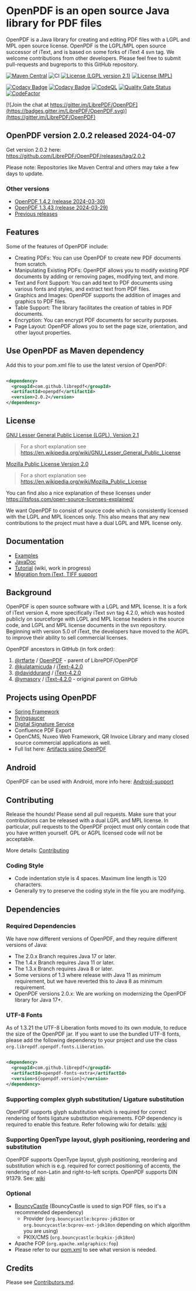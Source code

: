 # OpenPDF is an open source Java library for PDF files

OpenPDF is a Java library for creating and editing PDF files with a LGPL and MPL open source
license. OpenPDF is the LGPL/MPL open source successor of iText, and is based on some forks of iText
4 svn tag. We welcome contributions from other developers. Please feel free to submit pull-requests
and bugreports to this GitHub repository.

[![Maven Central](https://maven-badges.herokuapp.com/maven-central/com.github.librepdf/openpdf/badge.svg)](https://maven-badges.herokuapp.com/maven-central/com.github.librepdf/openpdf)
![CI](https://github.com/LibrePDF/OpenPDF/actions/workflows/maven.yml/badge.svg)
[![License (LGPL version 2.1)](https://img.shields.io/badge/license-GNU%20LGPL%20version%202.1-blue.svg?style=flat-square)](http://opensource.org/licenses/LGPL-2.1)
[![License (MPL)](https://img.shields.io/badge/license-Mozilla%20Public%20License-yellow.svg?style=flat-square)](http://opensource.org/licenses/MPL-2.0)

[![Codacy Badge](https://app.codacy.com/project/badge/Grade/791d40a437f64c77a0a802ae597a960c)](https://app.codacy.com/gh/LibrePDF/OpenPDF/dashboard?utm_source=gh&utm_medium=referral&utm_content=&utm_campaign=Badge_grade)
[![Codacy Badge](https://app.codacy.com/project/badge/Coverage/791d40a437f64c77a0a802ae597a960c)](https://app.codacy.com/gh/LibrePDF/OpenPDF/dashboard?utm_source=gh&utm_medium=referral&utm_content=&utm_campaign=Badge_coverage)
[![CodeQL](https://github.com/LibrePDF/OpenPDF/actions/workflows/codeql.yml/badge.svg)](https://github.com/LibrePDF/OpenPDF/actions/workflows/codeql.yml)
[![Quality Gate Status](https://sonarcloud.io/api/project_badges/measure?project=LibrePDF_OpenPDF&metric=alert_status)](https://sonarcloud.io/summary/new_code?id=LibrePDF_OpenPDF)
[![CodeFactor](https://www.codefactor.io/repository/github/librepdf/openpdf/badge)](https://www.codefactor.io/repository/github/librepdf/openpdf)

[![Join the chat at https://gitter.im/LibrePDF/OpenPDF](https://badges.gitter.im/LibrePDF/OpenPDF.svg)](https://gitter.im/LibrePDF/OpenPDF)

## OpenPDF version 2.0.2 released 2024-04-07

Get version 2.0.2 here: https://github.com/LibrePDF/OpenPDF/releases/tag/2.0.2

Please note: Repositories like Maven Central and others may take a few days to update.

### Other versions

- [OpenPDF 1.4.2 (release 2024-03-30)](https://github.com/LibrePDF/OpenPDF/releases/tag/1.4.2)
- [OpenPDF 1.3.43 (release 2024-03-29)](https://github.com/LibrePDF/OpenPDF/releases/tag/1.3.43)
- [Previous releases](https://github.com/LibrePDF/OpenPDF/releases)

## Features

Some of the features of OpenPDF include:

* Creating PDFs: You can use OpenPDF to create new PDF documents from scratch.
* Manipulating Existing PDFs: OpenPDF allows you to modify existing PDF documents by adding or removing pages, modifying
  text, and more.
* Text and Font Support: You can add text to PDF documents using various fonts and styles, and extract text from PDF
  files.
* Graphics and Images: OpenPDF supports the addition of images and graphics to PDF files.
* Table Support: The library facilitates the creation of tables in PDF documents.
* Encryption: You can encrypt PDF documents for security purposes.
* Page Layout: OpenPDF allows you to set the page size, orientation, and other layout properties.

## Use OpenPDF as Maven dependency

Add this to your pom.xml file to use the latest version of OpenPDF:

```xml

<dependency>
  <groupId>com.github.librepdf</groupId>
  <artifactId>openpdf</artifactId>
  <version>2.0.2</version>
</dependency>
```

## License

[GNU Lesser General Public License (LGPL), Version 2.1](https://www.gnu.org/licenses/old-licenses/lgpl-2.1)

> For a short explanation see https://en.wikipedia.org/wiki/GNU_Lesser_General_Public_License

[Mozilla Public License Version 2.0](http://www.mozilla.org/MPL/2.0/)

> For a short explanation see https://en.wikipedia.org/wiki/Mozilla_Public_License

You can find also a nice explanation of these licenses under https://itsfoss.com/open-source-licenses-explained/

We want OpenPDF to consist of source code which is consistently licensed with the LGPL and MPL
licences only. This also means that any new contributions to the project must have a dual LGPL and
MPL license only.

## Documentation

- [Examples](pdf-toolbox/src/test/java/com/lowagie/examples)
- [JavaDoc](https://javadoc.io/doc/com.github.librepdf/openpdf/latest/index.html)
- [Tutorial](https://github.com/LibrePDF/OpenPDF/wiki/Tutorial) (wiki, work in progress)
- [Migration from iText, TIFF support](https://github.com/LibrePDF/OpenPDF/wiki/Migrating-from-iText-2-and-4)

## Background

OpenPDF is open source software with a LGPL and MPL license. It is a fork of iText version 4, more
specifically iText svn tag 4.2.0, which was hosted publicly on sourceforge with LGPL and MPL license
headers in the source code, and LGPL and MPL license documents in the svn repository. Beginning with
version 5.0 of iText, the developers have moved to the AGPL to improve their ability to sell
commercial licenses.

OpenPDF ancestors in GitHub (in fork order):

1. [@rtfarte](https://github.com/rtfarte) / [OpenPDF](https://github.com/rtfarte/OpenPDF) - parent
   of LibrePDF/OpenPDF
2. [@kulatamicuda](https://github.com/kulatamicuda)
   / [iText-4.2.0](https://github.com/kulatamicuda/iText-4.2.0)
3. [@daviddurand](https://github.com/daviddurand)
   / [iText-4.2.0](https://github.com/daviddurand/iText-4.2.0)
4. [@ymasory](https://github.com/ymasory) / [iText-4.2.0](https://github.com/ymasory/iText-4.2.0) -
   original parent on GitHub

## Projects using OpenPDF

- [Spring Framework](https://github.com/spring-projects/spring-framework)
- [flyingsaucer](https://github.com/flyingsaucerproject/flyingsaucer)
- [Digital Signature Service](https://github.com/esig/dss)
- Confluence PDF Export
- OpenCMS, Nuxeo Web Framework, QR Invoice Library and many closed source commercial applications as
  well.
- Full list here: [Artifacts using OpenPDF](https://mvnrepository.com/artifact/com.github.librepdf/openpdf/usages)

## Android

OpenPDF can be used with Android, more info
here: [Android-support](https://github.com/LibrePDF/OpenPDF/wiki/Android-support)

## Contributing

Release the hounds!  Please send all pull requests. Make sure that your contributions can be
released with a dual LGPL and MPL license. In particular, pull requests to the OpenPDF project must
only contain code that you have written yourself. GPL or AGPL licensed code will not be acceptable.

More details: [Contributing](CONTRIBUTING.md)

### Coding Style

- Code indentation style is 4 spaces. Maximum line length is 120 characters.
- Generally try to preserve the coding style in the file you are modifying.

## Dependencies

### Required Dependencies

We have now different versions of OpenPDF, and they require different versions of Java:

- The 2.0.x Branch requires Java 17 or later.
- The 1.4.x Branch requires Java 11 or later.
- The 1.3.x Branch requires Java 8 or later.
- Some versions of 1.3 where release with Java 11 as minimum requirement, but we have reverted this
  to Java 8 as minimum requirement.
- OpenPDF versions 2.0.x: We are working on modernizing the OpenPDF library for Java
  17+.

### UTF-8 Fonts

As of 1.3.21 the UTF-8 Liberation fonts moved to its own module, to reduce the size of the OpenPDF
jar. If you want to use the bundled UTF-8 fonts, please add the following dependency to your project
and use the class `org.librepdf.openpdf.fonts.Liberation`.

```xml

<dependency>
  <groupId>com.github.librepdf</groupId>
  <artifactId>openpdf-fonts-extra</artifactId>
  <version>${openpdf.version}</version>
</dependency>
```

### Supporting complex glyph substitution/ Ligature substitution

OpenPDF supports glyph substitution which is required for correct rendering of fonts ligature substitution requirements.
FOP dependency is required to enable this feature. Refer following wiki for
details: [wiki](https://github.com/LibrePDF/OpenPDF/wiki/Multi-byte-character-language-support-with-TTF-fonts)

### Supporting OpenType layout, glyph positioning, reordering and substitution

OpenPDF supports OpenType layout, glyph positioning, reordering and substitution which is e.g. required for correct
positioning of accents, the rendering of non-Latin and right-to-left scripts. OpenPDF supports DIN 91379.
See: [wiki](https://github.com/LibrePDF/OpenPDF/wiki/Accents,-DIN-91379,-non-Latin-scripts)

### Optional

- [BouncyCastle](https://www.bouncycastle.org/) (BouncyCastle is used to sign PDF files, so it's a recommended
  dependency)
  - Provider (`org.bouncycastle:bcprov-jdk18on` or `org.bouncycastle:bcprov-ext-jdk18on` depending
    on which algorithm you are using)
  - PKIX/CMS (`org.bouncycastle:bcpkix-jdk18on`)
- Apache FOP (`org.apache.xmlgraphics:fop`)
- Please refer to our [pom.xml](pom.xml) to see what version is needed.

## Credits

Please see [Contributors.md](Contributors.md).
